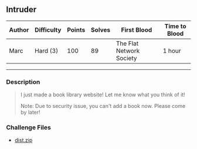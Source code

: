 ## Intruder

| Author | Difficulty | Points | Solves | First Blood              | Time to Blood |
| ------ | ---------- | ------ | ------ | ------------------------ | ------------- |
| Marc   | Hard (3)   | 100    | 89     | The Flat Network Society | 1 hour        |

---

### Description

<blockquote>

I just made a book library website! Let me know what you think of it!

Note: Due to security issue, you can't add a book now. Please come by later!

<!-- <details closed>
<summary><b>Hint(s)</b>:</summary>

1. Hint 1
2. Hint 2

</details> -->
</blockquote>

### Challenge Files

- [dist.zip](https://storage.googleapis.com/static.sekai.team/4a1b5609fa0ff07ba3274e1483ef8a8d/dist.zip)
